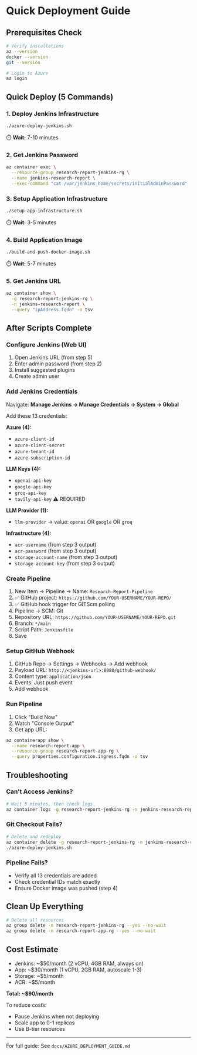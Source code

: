 # Quick Deployment Guide

## Prerequisites Check
```bash
# Verify installations
az --version
docker --version
git --version

# Login to Azure
az login
```

## Quick Deploy (5 Commands)

### 1. Deploy Jenkins Infrastructure
```bash
./azure-deploy-jenkins.sh
```
⏱️ **Wait:** 7-10 minutes

### 2. Get Jenkins Password
```bash
az container exec \
  --resource-group research-report-jenkins-rg \
  --name jenkins-research-report \
  --exec-command "cat /var/jenkins_home/secrets/initialAdminPassword"
```

### 3. Setup Application Infrastructure
```bash
./setup-app-infrastructure.sh
```
⏱️ **Wait:** 3-5 minutes

### 4. Build Application Image
```bash
./build-and-push-docker-image.sh
```
⏱️ **Wait:** 5-7 minutes

### 5. Get Jenkins URL
```bash
az container show \
  -g research-report-jenkins-rg \
  -n jenkins-research-report \
  --query "ipAddress.fqdn" -o tsv
```

## After Scripts Complete

### Configure Jenkins (Web UI)
1. Open Jenkins URL (from step 5)
2. Enter admin password (from step 2)
3. Install suggested plugins
4. Create admin user

### Add Jenkins Credentials
Navigate: **Manage Jenkins → Manage Credentials → System → Global**

Add these 13 credentials:

**Azure (4):**
- `azure-client-id`
- `azure-client-secret`
- `azure-tenant-id`
- `azure-subscription-id`

**LLM Keys (4):**
- `openai-api-key`
- `google-api-key` 
- `groq-api-key`
- `tavily-api-key` ⚠️ REQUIRED

**LLM Provider (1):**
- `llm-provider` → value: `openai` OR `google` OR `groq`

**Infrastructure (4):**
- `acr-username` (from step 3 output)
- `acr-password` (from step 3 output)
- `storage-account-name` (from step 3 output)
- `storage-account-key` (from step 3 output)

### Create Pipeline
1. New Item → Pipeline → Name: `Research-Report-Pipeline`
2. ✅ GitHub project: `https://github.com/YOUR-USERNAME/YOUR-REPO/`
3. ✅ GitHub hook trigger for GITScm polling
4. Pipeline → SCM: Git
5. Repository URL: `https://github.com/YOUR-USERNAME/YOUR-REPO.git`
6. Branch: `*/main`
7. Script Path: `Jenkinsfile`
8. Save

### Setup GitHub Webhook
1. GitHub Repo → Settings → Webhooks → Add webhook
2. Payload URL: `http://<jenkins-url>:8080/github-webhook/`
3. Content type: `application/json`
4. Events: Just push event
5. Add webhook

### Run Pipeline
1. Click "Build Now"
2. Watch "Console Output"
3. Get app URL:
```bash
az containerapp show \
  --name research-report-app \
  --resource-group research-report-app-rg \
  --query properties.configuration.ingress.fqdn -o tsv
```

## Troubleshooting

### Can't Access Jenkins?
```bash
# Wait 5 minutes, then check logs
az container logs -g research-report-jenkins-rg -n jenkins-research-report --tail 100
```

### Git Checkout Fails?
```bash
# Delete and redeploy
az container delete -g research-report-jenkins-rg -n jenkins-research-report --yes
./azure-deploy-jenkins.sh
```

### Pipeline Fails?
- Verify all 13 credentials are added
- Check credential IDs match exactly
- Ensure Docker image was pushed (step 4)

## Clean Up Everything
```bash
# Delete all resources
az group delete -n research-report-jenkins-rg --yes --no-wait
az group delete -n research-report-app-rg --yes --no-wait
```

## Cost Estimate
- Jenkins: ~$50/month (2 vCPU, 4GB RAM, always on)
- App: ~$30/month (1 vCPU, 2GB RAM, autoscale 1-3)
- Storage: ~$5/month
- ACR: ~$5/month

**Total: ~$90/month**

To reduce costs:
- Pause Jenkins when not deploying
- Scale app to 0-1 replicas
- Use B-tier resources

---

For full guide: See `docs/AZURE_DEPLOYMENT_GUIDE.md`

